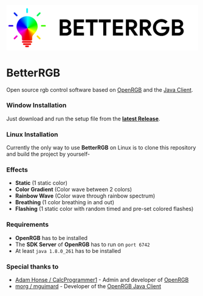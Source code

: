 ![Banner](files/images/banner.png "Banner")

# BetterRGB
Open source rgb control software based on [OpenRGB](https://gitlab.com/CalcProgrammer1/OpenRGB) and the [Java Client](https://gitlab.com/mguimard/openrgb-client).

### Window Installation
Just download and run the setup file from the **[latest Release](https://github.com/verityyt/better-rgb/releases/latest)**.

### Linux Installation
Currently the only way to use **BetterRGB** on Linux is to clone this repository and build the project by yourself-

### Effects
- **Static** (1 static color)
- **Color Gradient** (Color wave between 2 colors)
- **Rainbow Wave** (Color wave through rainbow spectrum)
- **Breathing** (1 color breathing in and out)
- **Flashing** (1 static color with random timed and pre-set colored flashes)

### Requirements
- **OpenRGB** has to be installed
- The **SDK Server** of **OpenRGB** has to run on <code>port 6742</code>
- At least <code>java 1.8.0_261</code> has to be installed

### Special thanks to
- [Adam Honse / CalcProgrammer1](https://gitlab.com/CalcProgrammer1) - Admin and developer of [OpenRGB](https://gitlab.com/CalcProgrammer1/OpenRGB)
- [morg / mguimard](https://gitlab.com/mguimard) - Developer of the [OpenRGB Java Client](https://gitlab.com/mguimard/openrgb-client)